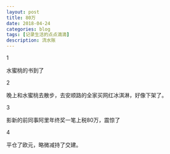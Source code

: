```yaml
---
layout: post
title: 80万
date: 2018-04-24
categories: blog
tags: [记录生活的点点滴滴]
description: 流水账
---
```


1 

水蜜桃的书到了

2

晚上和水蜜桃去散步，去安顺路的全家买网红冰淇淋，好像下架了。

3

影新的前同事阿里年终奖一笔上税80万，震惊了

4

平仓了欧元，略微减持了交建。







